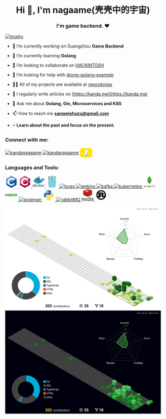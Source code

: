 <h1 align="center">Hi 👋, I'm nagaame(壳壳中的宇宙)</h1>
<h3 align="center">I'm game backend. ❤️</h3>

<!-- [![trophy](https://github-profile-trophy.vercel.app/?username=nagaame&row=2&column=4&theme=flat&margin-w=15&margin-h=15&no-bg=true&no-frame=true#gh-light-mode-only)](https://github.com/ryo-ma/github-profile-trophy) -->

[![trophy](https://github-profile-trophy.vercel.app/?username=nagaame&row=2&column=4&theme=onedark&margin-w=15&margin-h=15&no-bg=true&no-frame=true#gh-dark-mode-only)](https://github.com/ryo-ma/github-profile-trophy)

- 🔭 I’m currently working on Guangzhou **Game Backend**

- 🌱 I’m currently learning **Golang**

- 👯 I’m looking to collaborate on [HACKINTOSH](https://github.com/nagaame/MSI-B460M-MORTAR-WIFI-10700-HACKINTOSH)

- 🤝 I’m looking for help with [drone-golang-example](https://github.com/nagaame/drone-golang-example)

- 👨‍💻 All of my projects are available at [repositories](https://github.com/nagaame?tab=repositories&type=source)

- 📝 I regularly write articles on [https://kanda.me](https://kanda.me)

- 💬 Ask me about **Golang, Gin, Microservices and K8S**

- 📫 How to reach me **sanweishuzu@gmail.com**

- ⚡ **Learn about the past and focus on the present.**

<h3 align="left">Connect with me:</h3>
<p align="left">
<a href="https://twitter.com/kandanagaame" target="blank"><img align="center" src="https://raw.githubusercontent.com/rahuldkjain/github-profile-readme-generator/master/src/images/icons/Social/twitter.svg" alt="kandanagaame" height="30" width="40" /></a>
<a href="https://instagram.com/kandanagaame" target="blank"><img align="center" src="https://raw.githubusercontent.com/rahuldkjain/github-profile-readme-generator/master/src/images/icons/Social/instagram.svg" alt="kandanagaame" height="30" width="40" /></a>
<a href="https://m.okjike.com/users/731eaa1b-1217-40c9-899f-870baaa2efe9" target="blank"><img align="center" src="https://raw.githubusercontent.com/nagaame/images/master/img/fix-dir/2022/logo_jike.svg" alt="壳壳" height="30" width="40" /></a>
</p>

<h3 align="left">Languages and Tools:</h3>
<p align="left"> <a href="https://www.cprogramming.com/" target="_blank" rel="noreferrer"> <img src="https://raw.githubusercontent.com/devicons/devicon/master/icons/c/c-original.svg" alt="c" width="40" height="40"/> </a> <a href="https://www.w3schools.com/cpp/" target="_blank" rel="noreferrer"> <img src="https://raw.githubusercontent.com/devicons/devicon/master/icons/cplusplus/cplusplus-original.svg" alt="cplusplus" width="40" height="40"/> </a> <a href="https://www.docker.com/" target="_blank" rel="noreferrer"> <img src="https://raw.githubusercontent.com/devicons/devicon/master/icons/docker/docker-original-wordmark.svg" alt="docker" width="40" height="40"/> </a> <a href="https://golang.org" target="_blank" rel="noreferrer"> <img src="https://raw.githubusercontent.com/devicons/devicon/master/icons/go/go-original.svg" alt="go" width="40" height="40"/> </a> <a href="https://gohugo.io/" target="_blank" rel="noreferrer"> <img src="https://api.iconify.design/logos-hugo.svg" alt="hugo" width="40" height="40"/> </a> <a href="https://www.jenkins.io" target="_blank" rel="noreferrer"> <img src="https://www.vectorlogo.zone/logos/jenkins/jenkins-icon.svg" alt="jenkins" width="40" height="40"/> </a> <a href="https://kafka.apache.org/" target="_blank" rel="noreferrer"> <img src="https://www.vectorlogo.zone/logos/apache_kafka/apache_kafka-icon.svg" alt="kafka" width="40" height="40"/> </a> <a href="https://kubernetes.io" target="_blank" rel="noreferrer"> <img src="https://www.vectorlogo.zone/logos/kubernetes/kubernetes-icon.svg" alt="kubernetes" width="40" height="40"/> </a> <a href="https://www.mongodb.com/" target="_blank" rel="noreferrer"> <img src="https://raw.githubusercontent.com/devicons/devicon/master/icons/mongodb/mongodb-original-wordmark.svg" alt="mongodb" width="40" height="40"/> </a> <a href="https://www.nginx.com" target="_blank" rel="noreferrer"> <img src="https://raw.githubusercontent.com/devicons/devicon/master/icons/nginx/nginx-original.svg" alt="nginx" width="40" height="40"/> </a> <a href="https://postman.com" target="_blank" rel="noreferrer"> <img src="https://www.vectorlogo.zone/logos/getpostman/getpostman-icon.svg" alt="postman" width="40" height="40"/> </a> <a href="https://www.python.org" target="_blank" rel="noreferrer"> <img src="https://raw.githubusercontent.com/devicons/devicon/master/icons/python/python-original.svg" alt="python" width="40" height="40"/> </a> <a href="https://www.rabbitmq.com" target="_blank" rel="noreferrer"> <img src="https://www.vectorlogo.zone/logos/rabbitmq/rabbitmq-icon.svg" alt="rabbitMQ" width="40" height="40"/> </a> <a href="https://redis.io" target="_blank" rel="noreferrer"> <img src="https://raw.githubusercontent.com/devicons/devicon/master/icons/redis/redis-original-wordmark.svg" alt="redis" width="40" height="40"/> </a> <a href="https://www.rust-lang.org" target="_blank" rel="noreferrer"> <img src="https://raw.githubusercontent.com/devicons/devicon/master/icons/rust/rust-plain.svg" alt="rust" width="40" height="40"/> </a> </p>

![github contrib light](https://raw.githubusercontent.com/nagaame/nagaame/master/profile-3d-contrib/profile-green-animate.svg#gh-light-mode-only)
![github contrib dark](https://raw.githubusercontent.com/nagaame/nagaame/master/profile-3d-contrib/profile-night-green.svg#gh-dark-mode-only)
